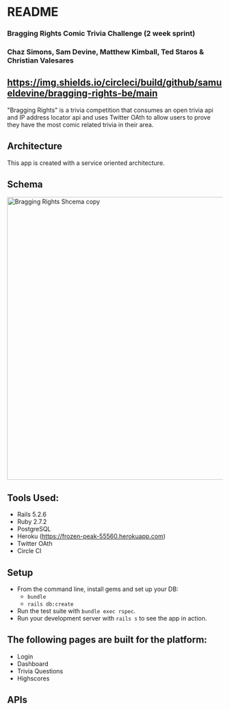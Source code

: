 
# README

### Bragging Rights Comic Trivia Challenge (2 week sprint)
### Chaz Simons, Sam Devine, Matthew Kimball, Ted Staros & Christian Valesares

https://img.shields.io/circleci/build/github/samueldevine/bragging-rights-be/main
---

"Bragging Rights" is a trivia competition that consumes an open trivia api and IP address locator api and uses Twitter OAth to allow users to prove they have the most comic related trivia in their area.

## Architecture
This app is created with a service oriented architecture.

## Schema
<img width="658" alt="Bragging Rights Shcema copy" src="https://app.dbdesigner.net/designer/schema/488102">

## Tools Used:
- Rails 5.2.6
- Ruby 2.7.2
- PostgreSQL
- Heroku (https://frozen-peak-55560.herokuapp.com)
- Twitter OAth
- Circle CI

## Setup

* From the command line, install gems and set up your DB:
    * `bundle`
    * `rails db:create`
* Run the test suite with `bundle exec rspec`.
* Run your development server with `rails s` to see the app in action.

## The following pages are built for the platform:
- Login
- Dashboard
- Trivia Questions
- Highscores

## APIs

<!-- Potentially add links to the APIs we are using or move the description to this section -->
